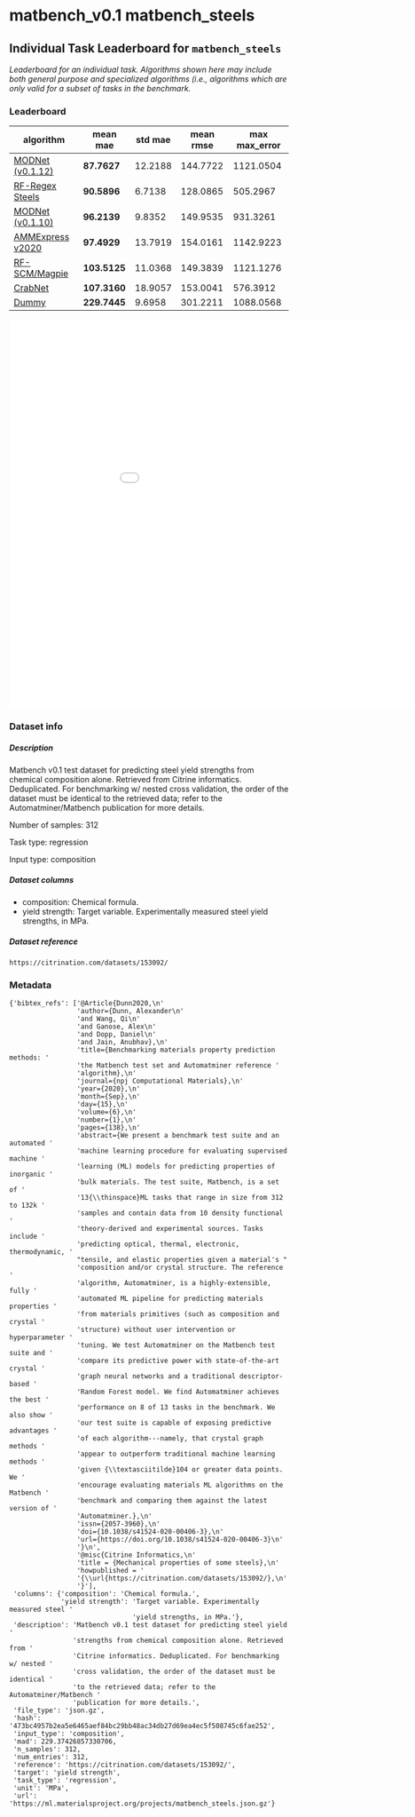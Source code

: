 # matbench_v0.1 matbench_steels

## Individual Task Leaderboard for `matbench_steels`

_Leaderboard for an individual task. Algorithms shown here may include both general purpose and specialized algorithms (i.e., algorithms which are only valid for a subset of tasks in the benchmark._

### Leaderboard

| algorithm | mean mae | std mae | mean rmse | max max_error |
|------|------|------|------|------|
| [MODNet (v0.1.12)](../Full%20Benchmark%20Data/matbench_v0.1_modnet_v0.1.12.md) | **87.7627** | 12.2188 | 144.7722 | 1121.0504 | 
| [RF-Regex Steels](../Full%20Benchmark%20Data/matbench_v0.1_RFLR.md) | **90.5896** | 6.7138 | 128.0865 | 505.2967 | 
| [MODNet (v0.1.10)](../Full%20Benchmark%20Data/matbench_v0.1_modnet_v0.1.10.md) | **96.2139** | 9.8352 | 149.9535 | 931.3261 | 
| [AMMExpress v2020](../Full%20Benchmark%20Data/matbench_v0.1_automatminer_expressv2020.md) | **97.4929** | 13.7919 | 154.0161 | 1142.9223 | 
| [RF-SCM/Magpie](../Full%20Benchmark%20Data/matbench_v0.1_rf.md) | **103.5125** | 11.0368 | 149.3839 | 1121.1276 | 
| [CrabNet](../Full%20Benchmark%20Data/matbench_v0.1_CrabNet.md) | **107.3160** | 18.9057 | 153.0041 | 576.3912 | 
| [Dummy](../Full%20Benchmark%20Data/matbench_v0.1_dummy.md) | **229.7445** | 9.6958 | 301.2211 | 1088.0568 | 


<iframe src="../../static/task_matbench_v0.1_matbench_steels.html" class="is-fullwidth" height="700px" width="1000px" frameBorder="0"> </iframe>

### Dataset info

##### Description

Matbench v0.1 test dataset for predicting steel yield strengths from chemical composition alone. Retrieved from Citrine informatics. Deduplicated. For benchmarking w/ nested cross validation, the order of the dataset must be identical to the retrieved data; refer to the Automatminer/Matbench publication for more details.

Number of samples: 312

Task type: regression

Input type: composition

##### Dataset columns

- composition: Chemical formula.
- yield strength: Target variable. Experimentally measured steel yield strengths, in MPa.


##### Dataset reference

 `https://citrination.com/datasets/153092/`

### Metadata

```
{'bibtex_refs': ['@Article{Dunn2020,\n'
                 'author={Dunn, Alexander\n'
                 'and Wang, Qi\n'
                 'and Ganose, Alex\n'
                 'and Dopp, Daniel\n'
                 'and Jain, Anubhav},\n'
                 'title={Benchmarking materials property prediction methods: '
                 'the Matbench test set and Automatminer reference '
                 'algorithm},\n'
                 'journal={npj Computational Materials},\n'
                 'year={2020},\n'
                 'month={Sep},\n'
                 'day={15},\n'
                 'volume={6},\n'
                 'number={1},\n'
                 'pages={138},\n'
                 'abstract={We present a benchmark test suite and an automated '
                 'machine learning procedure for evaluating supervised machine '
                 'learning (ML) models for predicting properties of inorganic '
                 'bulk materials. The test suite, Matbench, is a set of '
                 '13{\\thinspace}ML tasks that range in size from 312 to 132k '
                 'samples and contain data from 10 density functional '
                 'theory-derived and experimental sources. Tasks include '
                 'predicting optical, thermal, electronic, thermodynamic, '
                 "tensile, and elastic properties given a material's "
                 'composition and/or crystal structure. The reference '
                 'algorithm, Automatminer, is a highly-extensible, fully '
                 'automated ML pipeline for predicting materials properties '
                 'from materials primitives (such as composition and crystal '
                 'structure) without user intervention or hyperparameter '
                 'tuning. We test Automatminer on the Matbench test suite and '
                 'compare its predictive power with state-of-the-art crystal '
                 'graph neural networks and a traditional descriptor-based '
                 'Random Forest model. We find Automatminer achieves the best '
                 'performance on 8 of 13 tasks in the benchmark. We also show '
                 'our test suite is capable of exposing predictive advantages '
                 'of each algorithm---namely, that crystal graph methods '
                 'appear to outperform traditional machine learning methods '
                 'given {\\textasciitilde}104 or greater data points. We '
                 'encourage evaluating materials ML algorithms on the Matbench '
                 'benchmark and comparing them against the latest version of '
                 'Automatminer.},\n'
                 'issn={2057-3960},\n'
                 'doi={10.1038/s41524-020-00406-3},\n'
                 'url={https://doi.org/10.1038/s41524-020-00406-3}\n'
                 '}\n',
                 '@misc{Citrine Informatics,\n'
                 'title = {Mechanical properties of some steels},\n'
                 'howpublished = '
                 '{\\url{https://citrination.com/datasets/153092/},\n'
                 '}'],
 'columns': {'composition': 'Chemical formula.',
             'yield strength': 'Target variable. Experimentally measured steel '
                               'yield strengths, in MPa.'},
 'description': 'Matbench v0.1 test dataset for predicting steel yield '
                'strengths from chemical composition alone. Retrieved from '
                'Citrine informatics. Deduplicated. For benchmarking w/ nested '
                'cross validation, the order of the dataset must be identical '
                'to the retrieved data; refer to the Automatminer/Matbench '
                'publication for more details.',
 'file_type': 'json.gz',
 'hash': '473bc4957b2ea5e6465aef84bc29bb48ac34db27d69ea4ec5f508745c6fae252',
 'input_type': 'composition',
 'mad': 229.37426857330706,
 'n_samples': 312,
 'num_entries': 312,
 'reference': 'https://citrination.com/datasets/153092/',
 'target': 'yield strength',
 'task_type': 'regression',
 'unit': 'MPa',
 'url': 'https://ml.materialsproject.org/projects/matbench_steels.json.gz'}
```

